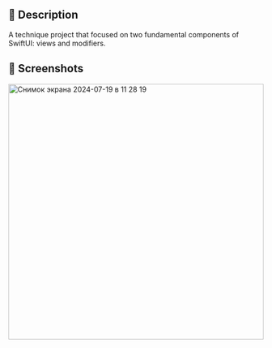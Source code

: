 ## 📃 Description

A technique project that focused on two fundamental components of SwiftUI: views and modifiers.

## 📱 Screenshots

<img width="504" alt="Снимок экрана 2024-07-19 в 11 28 19" src="https://github.com/user-attachments/assets/fd227d7a-d21e-435a-8ca6-4ea80f6e33cb">
